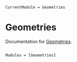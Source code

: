 ```@meta
CurrentModule = Geometries
```

# Geometries

Documentation for [Geometries](https://github.com/fieldofnodes/Geometries.jl).

```@index
```

```@autodocs
Modules = [Geometries]
```
